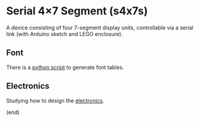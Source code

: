 # Serial 4×7 Segment (s4x7s)
A device consisting of four 7-segment display units, controllable via a serial link (with Arduino sketch and LEGO enclosure).

## Font
There is a [python script](font) to generate font tables.

## Electronics
Studying how to design the [electronics](electronics).

(end)
